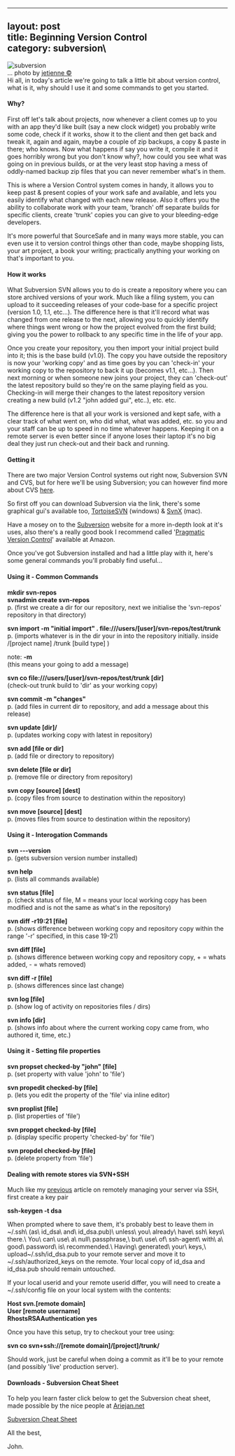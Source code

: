 ------------------------------------------------------------------------

layout: post\
title: Beginning Version Control\
category: subversion\
----

<img class="alignright" src="http://www.red91.com/assets/198613702_3c70d7fb8d_m.jpg" alt="subversion" />

<div class="img_author">
... photo by <a href="http://www.flickr.com/photos/jetienne/">jetienne
©</a>

</div>
Hi all, in today's article we're going to talk a little bit about
version control, what is it, why should I use it and some commands to
get you started.

#### Why?

First off let's talk about projects, now whenever a client comes up to
you with an app they'd like built (say a new clock widget) you probably
write some code, check if it works, show it to the client and then get
back and tweak it, again and again, maybe a couple of zip backups, a
copy & paste in there; who knows. Now what happens if say you write it,
compile it and it goes horribly wrong but you don't know why?, how could
you see what was going on in previous builds, or at the very least stop
having a mess of oddly-named backup zip files that you can never
remember what's in them.

This is where a Version Control system comes in handy, it allows you to
keep past & present copies of your work safe and available, and lets you
easily identify what changed with each new release. Also it offers you
the ability to collaborate work with your team, 'branch' off separate
builds for specific clients, create 'trunk' copies you can give to your
bleeding-edge developers.

It's more powerful that SourceSafe and in many ways more stable, you can
even use it to version control things other than code, maybe shopping
lists, your art project, a book your writing; practically anything your
working on that's important to you.

#### How it works

What Subversion SVN allows you to do is create a repository where you
can store archived versions of your work. Much like a filing system, you
can upload to it succeeding releases of your code-base for a specific
project (version 1.0, 1.1, etc...). The difference here is that it'll
record what was changed from one release to the next, allowing you to
quickly identify where things went wrong or how the project evolved from
the first build; giving you the power to rollback to any specific time
in the life of your app.

Once you create your repository, you then import your initial project
build into it; this is the base build (v1.0). The copy you have outside
the repository is now your 'working copy' and as time goes by you can
'check-in' your working copy to the repository to back it up (becomes
v1.1, etc...). Then next morning or when someone new joins your project,
they can 'check-out' the latest repository build so they're on the same
playing field as you. Checking-in will merge their changes to the latest
repository version creating a new build (v1.2 "john added gui", etc..),
etc. etc.

The difference here is that all your work is versioned and kept safe,
with a clear track of what went on, who did what, what was added, etc.
so you and your staff can be up to speed in no time whatever happens.
Keeping it on a remote server is even better since if anyone loses their
laptop it's no big deal they just run check-out and their back and
running.

#### Getting it

There are two major Version Control systems out right now, Subversion
SVN and CVS, but for here we'll be using Subversion; you can however
find more about CVS <a href="http://www.nongnu.org/cvs/">here</a>.

So first off you can download Subversion via the link, there's some
graphical gui's available too,
<a href="http://tortoisesvn.tigris.org/">TortoiseSVN</a> (windows) &
<a href="http://www.lachoseinteractive.net/en/community/subversion/svnx/features/">SvnX</a>
(mac).

Have a mosey on to the
<a href="http://subversion.tigris.org/">Subversion</a> website for a
more in-depth look at it's uses, also there's a really good book I
recommend called
'<a href="http://www.pragmaticprogrammer.com/starter_kit/vc/index.html">Pragmatic
Version Control</a>' available at Amazon.

Once you've got Subversion installed and had a little play with it,
here's some general commands you'll probably find useful...

#### Using it - Common Commands

<strong>mkdir svn-repos\
svnadmin create svn-repos</strong>\
p. (first we create a dir for our repository, next we initialise the
'svn-repos' repository in that directory)

<strong>svn import -m "initial import" .
file:///users/\[user\]/svn-repos/test/trunk</strong>\
p. (imports whatever is in the dir your in into the repository
initially. inside /\[project name\] /trunk \[build type\] )

note: <strong>-m </strong>\
(this means your going to add a message)

<strong>svn co file:///users/\[user\]/svn-repos/test/trunk
\[dir\]</strong>\
(check-out trunk build to 'dir' as your working copy)

<strong>svn commit -m "changes"</strong>\
p. (add files in current dir to repository, and add a message about this
release)

<strong>svn update \[dir\]/</strong>\
p. (updates working copy with latest in repository)

<strong>svn add \[file or dir\]</strong>\
p. (add file or directory to repository)

<strong>svn delete \[file or dir\]</strong>\
p. (remove file or directory from repository)

<strong>svn copy \[source\] \[dest\]</strong>\
p. (copy files from source to destination within the repository)

<strong>svn move \[source\] \[dest\]</strong>\
p. (moves files from source to destination within the repository)

#### Using it - Interogation Commands

<strong>svn ---version</strong>\
p. (gets subversion version number installed)

<strong>svn help</strong>\
p. (lists all commands available)

<strong>svn status \[file\]</strong>\
p. (check status of file, M = means your local working copy has been
modified and is not the same as what's in the repository)

<strong>svn diff -r19:21 \[file\]</strong>\
p. (shows difference between working copy and repository copy within the
range '-r' specified, in this case 19-21)

<strong>svn diff \[file\]</strong>\
p. (shows difference between working copy and repository copy, + = whats
added, - = whats removed)

<strong>svn diff -r \[file\]</strong>\
p. (shows differences since last change)

<strong>svn log \[file\]</strong>\
p. (show log of activity on repositories files / dirs)

<strong>svn info \[dir\]</strong>\
p. (shows info about where the current working copy came from, who
authored it, time, etc.)

#### Using it - Setting file properties

<strong>svn propset checked-by "john" \[file\]</strong>\
p. (set property with value 'john' to 'file')

<strong>svn propedit checked-by \[file\]</strong>\
p. (lets you edit the property of the 'file' via inline editor)

<strong>svn proplist \[file\]</strong>\
p. (list properties of 'file')

<strong>svn propget checked-by \[file\]</strong>\
p. (display specific property 'checked-by' for 'file')

<strong>svn propdel checked-by \[file\]</strong>\
p. (delete property from 'file')

#### Dealing with remote stores via SVN+SSH

Much like my
<a href="http://www.red91.com/2007/06/01/ssh-login/">previous</a>
article on remotely managing your server via SSH, first create a key
pair

<strong>ssh-keygen -t dsa</strong>

When prompted where to save them, it's probably best to leave them in
~/.ssh\ (as\ id\_dsa\ and\ id\_dsa.pub)\ unless\ you\ already\ have\ ssh\ keys\ there.\ You\ can\ use\ a\ null\ passphrase,\ but\ use\ of\ ssh-agent\ with\ a\ good\ password\ is\ recommended.\ Having\ generated\ your\ keys,\ upload~/.ssh/id\_dsa.pub
to your remote server and move it to \~/.ssh/authorized\_keys on the
remote. Your local copy of id\_dsa and id\_dsa.pub should remain
untouched.

If your local userid and your remote userid differ, you will need to
create a \~/.ssh/config file on your local system with the contents:

<strong>Host svn.\[remote domain\]\
User \[remote username\]\
RhostsRSAAuthentication yes</strong>

Once you have this setup, try to checkout your tree using:

<strong>svn co svn+ssh://\[remote domain\]/\[project\]/trunk/</strong>

Should work, just be careful when doing a commit as it'll be to your
remote (and possibly 'live' production server).

#### Downloads - Subversion Cheat Sheet

To help you learn faster click below to get the Subversion cheat sheet,
made possible by the nice people at
<a href="http://ariejan.net/svncheatsheet/">Ariejan.net</a>

<a href="http://www.red91.com/assets/svncheatsheet-1.0.1.pdf" class="pdf">Subversion
Cheat Sheet</a>

All the best,

John.
